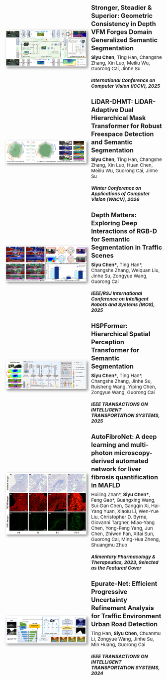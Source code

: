 <div style="display: flex; align-items: center;">
  <img src="./static/assets/img/ICCV2025.png" alt="image" width="260px" style="box-shadow: 4px 4px 8px #888; margin-right:15px;">
  <div>
    <h4 style="font-size:20px; line-height:1.3; margin:8px 0;">
      Stronger, Steadier & Superior: Geometric Consistency in Depth VFM Forges Domain Generalized Semantic Segmentation
    </h4>
    <p style="font-size:15px; line-height:1.2; margin:8px 0;">
      <strong>Siyu Chen</strong>, Ting Han, Changshe Zhang, Xin Luo, Meiliu Wu, Guorong Cai, Jinhe Su
    </p>
    <p style="font-size:15px; line-height:1.2; margin:20px 0;">
      <em><strong>International Conference on Computer Vision (ICCV), 2025</strong></em>
    </p>
  </div>
</div>

<div style="display: flex; align-items: center;">
  <img src="./static/assets/img/WACV2026.png" alt="image" width="260px" style="box-shadow: 4px 4px 8px #888; margin-right:15px;">
  <div>
    <h4 style="font-size:20px; line-height:1.3; margin:8px 0;">
      LiDAR-DHMT: LiDAR-Adaptive Dual Hierarchical Mask Transformer for Robust Freespace Detection and Semantic Segmentation
    </h4>
    <p style="font-size:15px; line-height:1.2; margin:8px 0;">
      <strong>Siyu Chen</strong>, Ting Han, Changshe Zhang, Xin Luo, Huan Chen, Meiliu Wu, Guorong Cai, Jinhe Su 
    </p>
    <p style="font-size:15px; line-height:1.2; margin:20px 0;">
      <em><strong>Winter Conference on Applications of Computer Vision (WACV), 2026</strong></em>
    </p>
  </div>
</div>

<div style="display: flex; align-items: center;">
  <img src="./static/assets/img/IROS2025.png" alt="image" width="260px" style="box-shadow: 4px 4px 8px #888; margin-right:15px;">
  <div>
    <h4 style="font-size:20px; line-height:1.3; margin:8px 0;">
      Depth Matters: Exploring Deep Interactions of RGB-D for Semantic Segmentation in Traffic Scenes
    </h4>
    <p style="font-size:15px; line-height:1.2; margin:8px 0;">
      <strong>Siyu Chen*</strong>, Ting Han*, Changshe Zhang, Weiquan Liu, Jinhe Su, Zongyue Wang, Guorong Cai
    </p>
    <p style="font-size:15px; line-height:1.2; margin:20px 0;">
      <em><strong>IEEE/RSJ International Conference on Intelligent Robots and Systems (IROS), 2025</strong></em>
    </p>
  </div>
</div>

<div style="display: flex; align-items: center;">
  <img src="./static/assets/img/TITS2025.png" alt="image" width="260px" style="box-shadow: 4px 4px 8px #888; margin-right:15px;">
  <div>
    <h4 style="font-size:20px; line-height:1.3; margin:8px 0;">
      HSPFormer: Hierarchical Spatial Perception Transformer for Semantic Segmentation
    </h4>
    <p style="font-size:15px; line-height:1.2; margin:8px 0;">
      <strong>Siyu Chen*</strong>, Ting Han*, Changshe Zhang, Jinhe Su, Ruisheng Wang, Yiping Chen, Zongyue Wang, Guorong Cai
    </p>
    <p style="font-size:15px; line-height:1.2; margin:20px 0;">
      <em><strong>IEEE TRANSACTIONS ON INTELLIGENT TRANSPORTATION SYSTEMS, 2025</strong></em>
    </p>
  </div>
</div>



<div style="display: flex; align-items: center;">
  <img src="./static/assets/img/APT2023.png" alt="image" width="260px" style="box-shadow: 4px 4px 8px #888; margin-right:15px;">
  <div>
    <h4 style="font-size:20px; line-height:1.3; margin:8px 0;">
      AutoFibroNet: A deep learning and multi-photon microscopy-derived automated network for liver fibrosis quantification in MAFLD
    </h4>
    <p style="font-size:15px; line-height:1.2; margin:8px 0;">
      Huiling Zhan*, <strong>Siyu Chen*</strong>, Feng Gao*, Guangxing Wang, Sui-Dan Chen, Gangqin Xi, Hai-Yang Yuan, Xiaolu Li, Wen-Yue Liu, Christopher D. Byrne, Giovanni Targher, Miao-Yang Chen, Yong-Feng Yang, Jun Chen, Zhiwen Fan, Xitai Sun, Guorong Cai, Ming-Hua Zheng, Shuangmu Zhuo
    </p>
    <p style="font-size:15px; line-height:1.2; margin:20px 0;">
      <em><strong>Alimentary Pharmacology & Therapeutics, 2023, Selected as the Featured Cover</strong></em>
    </p>
  </div>
</div>

<div style="display: flex; align-items: center;">
  <img src="./static/assets/img/TITS2024.png" alt="image" width="260px" style="box-shadow: 4px 4px 8px #888; margin-right:15px;">
  <div>
    <h4 style="font-size:20px; line-height:1.3; margin:8px 0;">
      Epurate-Net: Efficient Progressive Uncertainty Refinement Analysis for Traffic Environment Urban Road Detection
    </h4>
    <p style="font-size:15px; line-height:1.2; margin:8px 0;">
      Ting Han, <strong>Siyu Chen</strong>, Chuanmu Li, Zongyue Wang, Jinhe Su,  Min Huang, Guorong Cai
    </p>
    <p style="font-size:15px; line-height:1.2; margin:20px 0;">
      <em><strong>IEEE TRANSACTIONS ON INTELLIGENT TRANSPORTATION SYSTEMS, 2024</strong></em>
    </p>
  </div>
</div>




